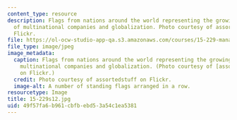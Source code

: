 ```yaml
---
content_type: resource
description: Flags from nations around the world representing the growing saliency
  of multinational companies and globalization. Photo courtesy of assortedstuff on
  Flickr.
file: https://ol-ocw-studio-app-qa.s3.amazonaws.com/courses/15-229-managing-global-integration-spring-2012/49f57fa6b961cbfbebd53a54c1ea5381_15-229s12.jpg
file_type: image/jpeg
image_metadata:
  caption: Flags from nations around the world representing the growing saliency of
    multinational companies and globalization. (Photo courtesy of [assortedstuff](http://www.flickr.com/photos/assortedstuff/7075229683/)
    on Flickr.)
  credit: Photo courtesy of assortedstuff on Flickr.
  image-alt: A number of standing flags arranged in a row.
resourcetype: Image
title: 15-229s12.jpg
uid: 49f57fa6-b961-cbfb-ebd5-3a54c1ea5381
---
```

